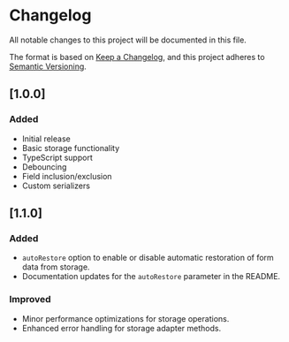 # Changelog

All notable changes to this project will be documented in this file.

The format is based on [Keep a Changelog](https://keepachangelog.com/en/1.0.0/),
and this project adheres to [Semantic Versioning](https://semver.org/spec/v2.0.0.html).

## [1.0.0]

### Added

- Initial release
- Basic storage functionality
- TypeScript support
- Debouncing
- Field inclusion/exclusion
- Custom serializers

## [1.1.0]

### Added

- `autoRestore` option to enable or disable automatic restoration of form data from storage.
- Documentation updates for the `autoRestore` parameter in the README.

### Improved

- Minor performance optimizations for storage operations.
- Enhanced error handling for storage adapter methods.
